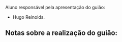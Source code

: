 Aluno responsável pela apresentação do guião: 
  - Hugo Reinolds.

Notas sobre a realização do guião: 
  -

